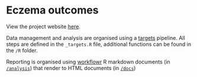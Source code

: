 # Eczema outcomes

View the project website [here](https://julianmatthewman.github.io/Eczema_outcomes/).

Data management and analysis are organised using a [targets](https://github.com/ropensci/targets) pipeline. All steps are defined in the `_targets.R` file, additional functions can be found in the `/R` folder.

Reporting is organised using [workflowr](https://github.com/workflowr/workflowr) R markdown documents (in [`/analysis`](/analysis)) that render to HTML documents (in [`/docs`](/docs))
